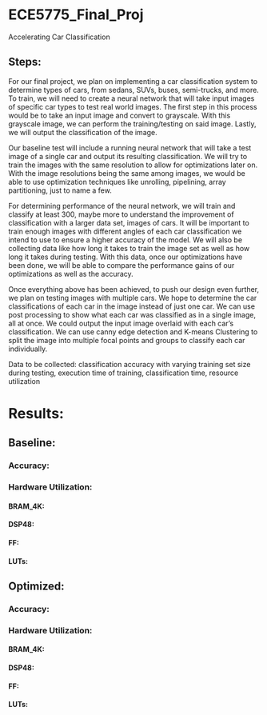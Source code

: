 # ECE5775_Final_Proj
Accelerating Car Classification

## Steps:
For our final project, we plan on implementing a car classification system to determine types of cars, from sedans, SUVs, buses, semi-trucks, and more. To train, we will need to create a neural network that will take input images of specific car types to test real world images. The first step in this process would be to take an input image and convert to grayscale. With this grayscale image, we can perform the training/testing on said image. Lastly, we will output the classification of the image.
	
Our baseline test will include a running neural network that will take a test image of a single car and output its resulting classification. We will try to train the images with the same resolution to allow for optimizations later on. With the image resolutions being the same among images, we would be able to use optimization techniques like unrolling, pipelining, array partitioning, just to name a few.
	
For determining performance of the neural network, we will train and classify at least 300, maybe more to understand the improvement of classification with a larger data set, images of cars. It will be important to train enough images with different angles of each car classification we intend to use to ensure a higher accuracy of the model. We will also be collecting data like how long it takes to train the image set as well as how long it takes during testing. With this data, once our optimizations have been done, we will be able to compare the performance gains of our optimizations as well as the accuracy.
	
Once everything above has been achieved, to push our design even further, we plan on testing images with multiple cars. We hope to determine the car classifications of each car in the image instead of just one car. We can use post processing to show what each car was classified as in a single image, all at once. We could output the input image overlaid with each car’s classification. We can use canny edge detection and K-means Clustering to split the image into multiple focal points and groups to classify each car individually.


Data to be collected: classification accuracy with varying training set size during testing, execution time of training, classification time, resource utilization


# Results:
## Baseline:
### Accuracy:
### Hardware Utilization:
#### BRAM_4K:
#### DSP48:
#### FF:
#### LUTs:

## Optimized:
### Accuracy:
### Hardware Utilization:
#### BRAM_4K:
#### DSP48:
#### FF:
#### LUTs:
